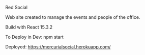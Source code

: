 Red Social

Web site created to manage the events and people of the office.

Build with React 15.3.2


To Deploy in Dev:
    npm start

Deployed:
https://mercurialsocial.herokuapp.com/

